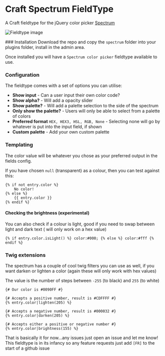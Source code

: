 # Craft Spectrum FieldType
A Craft fieldtype for the jQuery color picker [Spectrum](https://bgrins.github.io/spectrum/)

![Fieldtype image](http://itsalec.co.uk/assets/spectrum.gif) 


### Installation
Download the repo and copy the `spectrum` folder into your plugins folder, install in the admin area.

Once installed you will have a `Spectrum color picker` fieldtype available to use.


### Configuration
The fieldtype comes with a set of options you can utilise:

- **Show input** - Can a user input their own color code?
- **Show alpha?** - Will add a opacity slider
- **Show palette?** - Will add a palette selection to the side of the spectrum
- **Only show the palette?** - Users will only be able to select from a palette of colors
- **Preferred format** `HEX, HEX3, HSL, RGB, None` - Selecting none will go by whatever is put into the input field, if shown
- **Custom palette** - Add your own custom palette


### Templating
The color value will be whatever you chose as your preferred output in the fields config.

If you have chosen `null` (transparent) as a colour, then you can test against this:

```twig
{% if not entry.color %}
	No color!
{% else %}
	{{ entry.color }}
{% endif %}
```

#### Checking the brightness (experimental)

You can also check if a colour is light, good if you need to swap between light and dark text ( will only work on a hex value)

```twig
{% if entry.color.isLight() %} color:#000; {% else %} color:#fff {% endif %}
```

### Twig extensions
The spectrum has a couple of cool twig filters you can use as well, if you want darken or lighten a color (again these will only work with hex values)

The value is the number of steps between `-255` (to black) and `255` (to white)

```twig
{# Our color is #0090FF #}

{# Accepts a positive number, result is #CDFFFF #}
{% entry.color|lighten(205) %}

{# Accepts a negative number, result is #000032 #}
{% entry.color|darken(205) %}

{# Accepts either a positive or negative number #}
{% entry.color|brightness(155) %}
``` 

That is basically it for now...any issues just open an issue and let me know! This fieldtype is in its infancy so any feature requests just add `[FR]` to the start of a github issue


